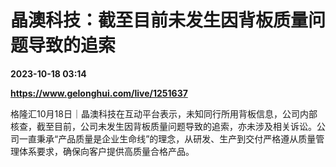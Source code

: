 # 晶澳科技：截至目前未发生因背板质量问题导致的追索

**2023-10-18 03:14**

**https://www.gelonghui.com/live/1251637**

格隆汇10月18日｜晶澳科技在互动平台表示，未知同行所用背板信息，公司内部核查，截至目前，公司未发生因背板质量问题导致的追索，亦未涉及相关诉讼。公司一直秉承“产品质量是企业生命线”的理念，从研发、生产到交付严格遵从质量管理体系要求，确保向客户提供高质量合格产品。